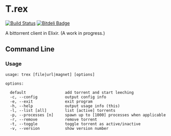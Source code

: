# T.rex

[![Build Status](https://travis-ci.org/unblevable/T.rex.png)](https://travis-ci.org/unblevable/T.rex)
[![Bitdeli Badge](https://d2weczhvl823v0.cloudfront.net/unblevable/t.rex/trend.png)](https://bitdeli.com/free "Bitdeli Badge")

A bittorrent client in Elixir. (A work in progress.)

## Command Line

### Usage

    usage: trex [file|url|magnet] [options]

    options:

      default                 add torrent and start leeching
      -c, --config            output config info
      -e, --exit              exit program
      -h, --help              output usage info (this)
      -l, --list [all]        list [active] torrents
      -p, --processes [n]     spawn up to [1000] processes when applicable
      -r, --remove            remove torrent
      -t, --toggle            toggle torrent as active/inactive
      -v, --version           show version number
